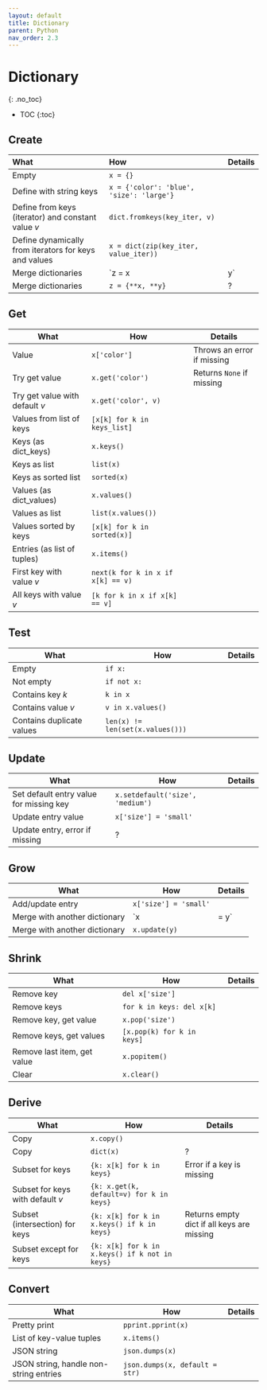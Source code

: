 ```yaml
---
layout: default
title: Dictionary
parent: Python
nav_order: 2.3
---
```


# Dictionary
{: .no_toc}

- TOC
{:toc}

## Create

| What | How | Details |
|:-------------|:------------------|:------|
| Empty | `x = {}` | |
| Define with string keys | `x = {'color': 'blue', 'size': 'large'}` | |
| Define from keys (iterator) and constant value _v_ | `dict.fromkeys(key_iter, v)` | |
| Define dynamically from iterators for keys and values | `x = dict(zip(key_iter, value_iter))` | |
| Merge dictionaries | `z = x | y` | |
| Merge dictionaries | `z = {**x, **y}` | ? |

## Get

| What | How | Details |
|---|---|---|
| Value | `x['color']` | Throws an error if missing |
| Try get value | `x.get('color')` | Returns `None` if missing |
| Try get value with default _v_ | `x.get('color', v)` | |
| Values from list of keys | `[x[k] for k in keys_list]` | | 
| Keys (as dict_keys) | `x.keys()` | |
| Keys as list | `list(x)` | |
| Keys as sorted list | `sorted(x)` | |
| Values (as dict_values) | `x.values()` | |
| Values as list | `list(x.values())` | |
| Values sorted by keys | `[x[k] for k in sorted(x)]` | |
| Entries (as list of tuples) | `x.items()` | |
| First key with value _v_ | `next(k for k in x if x[k] == v)` | |
| All keys with value _v_ | `[k for k in x if x[k] == v]` | |

## Test

| What | How | Details |
|---|---|---|
| Empty | `if x:` | |
| Not empty | `if not x:` | |
| Contains key _k_ | `k in x` | |
| Contains value _v_ | `v in x.values()` | |
| Contains duplicate values | `len(x) != len(set(x.values()))` | |

## Update

| What | How | Details |
|---|---|---|
| Set default entry value for missing key | `x.setdefault('size', 'medium')` |
| Update entry value | `x['size'] = 'small'` | |
| Update entry, error if missing | ? | |

## Grow

| What | How | Details |
|---|---|---|
| Add/update entry | `x['size'] = 'small'` | |
| Merge with another dictionary | `x |= y` | |
| Merge with another dictionary | `x.update(y)` | |

## Shrink

| What | How | Details |
|---|---|---|
| Remove key | `del x['size']` | |
| Remove keys | `for k in keys: del x[k]` | |
| Remove key, get value | `x.pop('size')` | |
| Remove keys, get values | `[x.pop(k) for k in keys]` | | 
| Remove last item, get value | `x.popitem()` | |
| Clear | `x.clear()` | |

## Derive

| What | How | Details |
|---|---|---|
| Copy | `x.copy()` | |
| Copy | `dict(x)` | ? |
| Subset for keys | `{k: x[k] for k in keys}` | Error if a key is missing |
| Subset for keys with default _v_ | `{k: x.get(k, default=v) for k in keys}` | |
| Subset (intersection) for keys | `{k: x[k] for k in x.keys() if k in keys}` | Returns empty dict if all keys are missing |
| Subset except for keys | `{k: x[k] for k in x.keys() if k not in keys}` | |

## Convert

| What | How | Details |
|---|---|---|
| Pretty print | `pprint.pprint(x)` | |
| List of key-value tuples | `x.items()` | |
| JSON string | `json.dumps(x)` | |
| JSON string, handle non-string entries | `json.dumps(x, default = str)` | |
